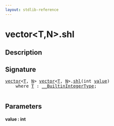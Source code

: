 ```yaml
---
layout: stdlib-reference
---
```


# vector\<T,N\>\.shl

## Description





## Signature 

<pre>
<a href="../types/vector/index" class="code_type">vector</a>&lt;<a href="../types/vector/index#typeparam-T" class="code_type">T</a>, <a href="../types/vector/index#decl-N" class="code_var">N</a>&gt; <a href="../types/vector/index" class="code_type">vector</a>&lt;<a href="../types/vector/index#typeparam-T" class="code_type">T</a>, <a href="../types/vector/index#decl-N" class="code_var">N</a>&gt;.<a href="shl">shl</a>(<span class="code_keyword">int</span> <a href="shl#decl-value" class="code_param">value</a>)
    <span class='code_keyword'>where</span> <a href="../types/vector/index#typeparam-T" class="code_type">T</a> : <a href="../interfaces/0_builtinintegertype-029g/index" class="code_type">__BuiltinIntegerType</a>;

</pre>

## Parameters

####  <a id="decl-value"></a>value  : int

